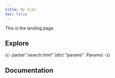 ```yaml
---
title: My Site
toc: false
---
```


This is the landing page.

## Explore

{{- partial "search.html" (dict "params" .Params) -}}

## Documentation